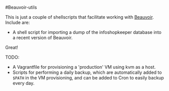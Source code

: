 #Beauvoir-utils

This is just a couple of shellscripts that facilitate working with
[Beauvoir](https://github.com/aliceriot/beauvoir). Include are:

- A shell script for importing a dump of the infoshopkeeper database into
  a recent version of Beauvoir.

Great!

TODO:
- A Vagrantfile for provisioning a 'production' VM using kvm as a host.
- Scripts for performing a daily backup, which are automatically added to
  `$PATH` in the VM provisioning, and can be added to Cron to easily
  backup every day.
